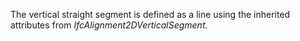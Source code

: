 ﻿The vertical straight segment is defined as a line using the inherited attributes from _IfcAlignment2DVerticalSegment_.
